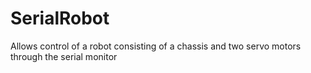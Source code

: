 # SerialRobot
Allows control of a robot consisting of a chassis and two servo motors through the serial monitor
